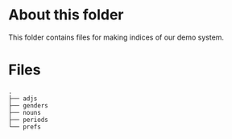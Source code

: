 # About this folder
This folder contains files for making indices of our demo system.

# Files

```
.
├── adjs
├── genders
├── nouns
├── periods
└── prefs
```

